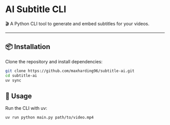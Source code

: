 # AI Subtitle CLI
🎬 A Python CLI tool to generate and embed subtitles for your videos.  

---

## 📦 Installation

Clone the repository and install dependencies:

```bash
git clone https://github.com/maxharding96/subtitle-ai.git
cd subtitle-ai
uv sync 
```

## 🚀 Usage

Run the CLI with uv:

```bash
uv run python main.py path/to/video.mp4
```